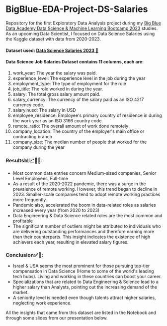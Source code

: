 # BigBlue-EDA-Project-DS-Salaries
Repository for the first Exploratory Data Analysis project during my [Big Blue Data Academy Data Science & Machine Learning Bootcamp 2023](https://bigblue.academy/en) studies.
As an upcoming Data Scientist, I focused on Data Science Salaries using the Kaggle dataset with data from 2020-2023.

#### Dataset used: [Data Science Salaries 2023 💸](https://www.kaggle.com/datasets/arnabchaki/data-science-salaries-2023)
#### Data Science Job Salaries Dataset contains 11 columns, each are:

1. work_year: The year the salary was paid.
2. experience_level: The experience level in the job during the year
3. employment_type: The type of employment for the role
4. job_title: The role worked in during the year.
5. salary: The total gross salary amount paid.
6. salary_currency: The currency of the salary paid as an ISO 4217 currency code.
7. salaryinusd: The salary in USD
8. employee_residence: Employee's primary country of residence in during the work year as an ISO 3166 country code.
9. remote_ratio: The overall amount of work done remotely
10. company_location: The country of the employer's main office or contracting branch
11. company_size: The median number of people that worked for the company during the year



### Results📊📈🕵🏻:
- Most common data entries concern Medium-sized companies, Senior Level Employees, Full-time
- As a result of the 2020-2022 pandemic, there was a surge in the prevalence of remote working. However, this trend began to decline in 2023. Smaller-scale companies tend to adopt remote working practices more frequently.
- Pandemic also, accelerated the boom in data-related roles as salaries increased every year (from 2020 to 2023)
- Data Engineering & Data Science related roles are the most common and profitable 
- The significant number of outliers might be attributed to individuals who are delivering outstanding performances and therefore earning more than their counterparts. This insight indicates the existence of high achievers each year, resulting in elevated salary figures.

### Conclusion✅🏁:
- Israel & USA seems the most prominent for those pursuing top-tier compensation in Data Science (Home to some of the world's leading tech hubs). Living and working in these countries can boost your career.
- Specializations that are related to Data Engineering & Science lead to a higher salary than Analysts, pointing out the increasing demand of the market.
- A seniority level is needed even though talents attract higher salaries, neglecting work experience. 
  
All the insights that came from this dataset are listed in the Notebook and through some slides from our presentation below.

